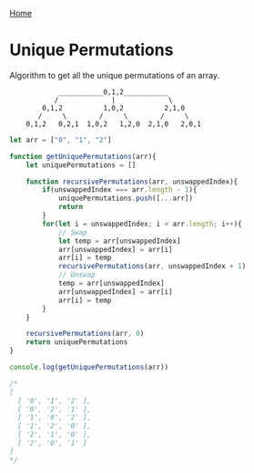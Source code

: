 <!--
 * This file is part of RS Cheat Sheets.
 *
 * RS Cheat Sheets is free software: you can redistribute it and/or modify
 * it under the terms of the GNU General Public License as published by
 * the Free Software Foundation, either version 3 of the License, or
 * (at your option) any later version.
 *
 * RS Cheat Sheets is distributed in the hope that it will be useful,
 * but WITHOUT ANY WARRANTY; without even the implied warranty of
 * MERCHANTABILITY or FITNESS FOR A PARTICULAR PURPOSE.  See the
 * GNU General Public License for more details.
 *
 * You should have received a copy of the GNU General Public License
 * along with RS Cheat Sheets. If not, see <https://www.gnu.org/licenses/>.
 */
-->

[Home](../README.md)

# Unique Permutations
Algorithm to get all the unique permutations of an array.

```
            ___________0,1,2___________
           /             |             \
        0,1,2          1,0,2          2,1,0
       /     \        /     \        /     \
    0,1,2   0,2,1  1,0,2   1,2,0  2,1,0   2,0,1
```

```javascript
let arr = ["0", "1", "2"]

function getUniquePermutations(arr){
	let uniquePermutations = []

	function recursivePermutations(arr, unswappedIndex){
		if(unswappedIndex === arr.length - 1){
			uniquePermutations.push([...arr])
			return
		}
		for(let i = unswappedIndex; i < arr.length; i++){
			// Swap
			let temp = arr[unswappedIndex]
			arr[unswappedIndex] = arr[i]
			arr[i] = temp
			recursivePermutations(arr, unswappedIndex + 1)
			// Unswap
			temp = arr[unswappedIndex]
			arr[unswappedIndex] = arr[i]
			arr[i] = temp
		}
	}

	recursivePermutations(arr, 0)
	return uniquePermutations
}

console.log(getUniquePermutations(arr))

/*
[
  [ '0', '1', '2' ],
  [ '0', '2', '1' ],
  [ '1', '0', '2' ],
  [ '1', '2', '0' ],
  [ '2', '1', '0' ],
  [ '2', '0', '1' ]
]
*/
```